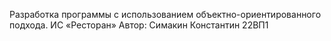 Разработка программы с использованием объектно-ориентированного подхода. ИС «Ресторан»
Автор: Симакин Константин 22ВП1
